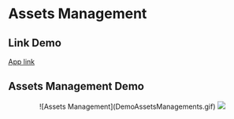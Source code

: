 ﻿# Assets Management
## Link Demo
[App link](https://fierce-shore-67820.herokuapp.com/)
## Assets Management Demo
<p align="center">
![Assets Management](DemoAssetsManagements.gif)
  <img src="DemoAssetsManagements.gif" >
</p>  
